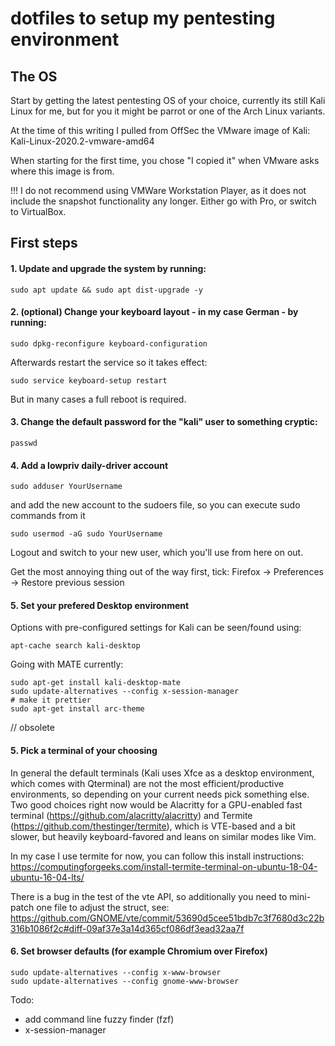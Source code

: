 # dotfiles to setup my pentesting environment

## The OS

Start by getting the latest pentesting OS of your choice, currently its still Kali Linux for me, but for you it might be parrot or one of the Arch Linux variants.

At the time of this writing I pulled from OffSec the VMware image of Kali: Kali-Linux-2020.2-vmware-amd64

When starting for the first time, you chose "I copied it" when VMware asks where this image is from. 

!!! I do not recommend using VMWare Workstation Player, as it does not include the snapshot functionality any longer. Either go with Pro, or switch to VirtualBox.

## First steps

#### 1. Update and upgrade the system by running:
```shell
sudo apt update && sudo apt dist-upgrade -y
```

#### 2. (optional) Change your keyboard layout - in my case German - by running:
```shell
sudo dpkg-reconfigure keyboard-configuration
```

Afterwards restart the service so it takes effect:
```shell
sudo service keyboard-setup restart
```

But in many cases a full reboot is required.

#### 3. Change the default password for the "kali" user to something cryptic:
```shell
passwd
```

#### 4. Add a lowpriv daily-driver account
```shell
sudo adduser YourUsername
```

and add the new account to the sudoers file, so you can execute sudo commands from it
```shell
sudo usermod -aG sudo YourUsername
``` 
Logout and switch to your new user, which you'll use from here on out.

Get the most annoying thing out of the way first, tick: Firefox -> Preferences -> Restore previous session

#### 5. Set your prefered Desktop environment

Options with pre-configured settings for Kali can be seen/found using:
```shell
apt-cache search kali-desktop
```
Going with MATE currently:
```shell
sudo apt-get install kali-desktop-mate
sudo update-alternatives --config x-session-manager
# make it prettier
sudo apt-get install arc-theme
```




// obsolete

#### 5. Pick a terminal of your choosing

In general the default terminals (Kali uses Xfce as a desktop environment, which comes with Qterminal) are not the most efficient/productive environments, so depending on your current needs pick something else. Two good choices right now would be Alacritty for a GPU-enabled fast terminal (https://github.com/alacritty/alacritty) and Termite (https://github.com/thestinger/termite), which is VTE-based and a bit slower, but heavily keyboard-favored and leans on similar modes like Vim.

In my case I use termite for now, you can follow this install instructions: https://computingforgeeks.com/install-termite-terminal-on-ubuntu-18-04-ubuntu-16-04-lts/

There is a bug in the test of the vte API, so additionally you need to mini-patch one file to adjust the struct, see: https://github.com/GNOME/vte/commit/53690d5cee51bdb7c3f7680d3c22b316b1086f2c#diff-09af37e3a14d365cf086df3ead32aa7f

#### 6. Set browser defaults (for example Chromium over Firefox)
```shell
sudo update-alternatives --config x-www-browser
sudo update-alternatives --config gnome-www-browser
```





Todo:
- add command line fuzzy finder (fzf)
- x-session-manager
